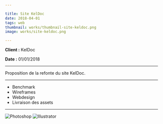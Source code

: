 ```yaml
---

title: Site KelDoc
date: 2018-04-01
tags: web
thumbnail: works/thumbnail-site-keldoc.png
image: works/site-keldoc.png

---
```


**Client :** KelDoc

**Date :** 01/01/2018

---

Proposition de la refonte du site KelDoc.

---

- Benchmark
- Wireframes
- Webdesign
- Livraison des assets

---

![Photoshop](/images/icons/photoshop.svg)
![Illustrator](/images/icons/illustrator.svg)
